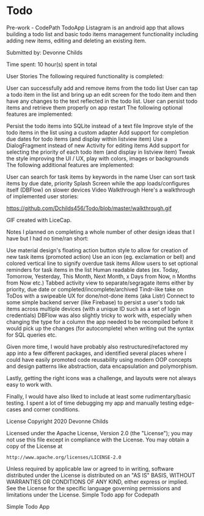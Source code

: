 # Todo
Pre-work - CodePath TodoApp
Listagram is an android app that allows building a todo list and basic todo items management functionality including adding new items, editing and deleting an existing item.

Submitted by: Devonne Childs 

Time spent: 10 hour(s) spent in total

User Stories
The following required functionality is completed:

 User can successfully add and remove items from the todo list
 User can tap a todo item in the list and bring up an edit screen for the todo item and then have any changes to the text reflected in the todo list.
 User can persist todo items and retrieve them properly on app restart
The following optional features are implemented:

 Persist the todo items into SQLite instead of a text file
 Improve style of the todo items in the list using a custom adapter
 Add support for completion due dates for todo items (and display within listview item)
 Use a DialogFragment instead of new Activity for editing items
 Add support for selecting the priority of each todo item (and display in listview item)
 Tweak the style improving the UI / UX, play with colors, images or backgrounds
The following additional features are implemented:

 User can search for task items by keywords in the name
 User can sort task items by due date, priority
 Splash Screen while the app loads/configures itself (DBFlow) on slower devices
Video Walkthrough
Here's a walkthrough of implemented user stories:

https://github.com/Dchilds456/Todo/blob/master/walkthrough.gif

GIF created with LiceCap.

Notes
I planned on completing a whole number of other design ideas that I have but I had no time/ran short:

Use material design's floating action button style to allow for creation of new task items (promoted action)
Use an icon (eg. exclamation or bell) and colored vertical line to signify overdue task items
Allow users to set optional reminders for task items in the list
Human readable dates (ex. Today, Tomorrow, Yesterday, This Month, Next Month, x Days from Now, n Months from Now etc.)
Tabbed activity view to separate/segragate items either by priority, due date or completed/incomplete/archived
Tindr-like take on ToDos with a swipeable UX for done/not-done items (aka Listr)
Connect to some simple backend server (like Firebase) to persist a user's todo tak items across multiple devices (with a unique ID such as a set of login credentials)
DBFlow was also slightly tricky to work with, especially when changing the type for a column the app needed to be recompiled before it would pick up the changes (for autocomplete) when writing out the syntax for SQL queries etc.

Given more time, I would have probably also restructured/refactored my app into a few different packages, and identified several places where I could have easily promoted code reusability using modern OOP concepts and design patterns like abstraction, data encapsulation and polymorphism.

Lastly, getting the right icons was a challenge, and layouts were not always easy to work with.

Finally, I would have also liked to include at least some rudimentary/basic testing. I spent a lot of time debugging my app and manually testing edge-cases and corner conditions.

License
Copyright 2020 Devonne Childs

Licensed under the Apache License, Version 2.0 (the "License");
you may not use this file except in compliance with the License.
You may obtain a copy of the License at

    http://www.apache.org/licenses/LICENSE-2.0

Unless required by applicable law or agreed to in writing, software
distributed under the License is distributed on an "AS IS" BASIS,
WITHOUT WARRANTIES OR CONDITIONS OF ANY KIND, either express or implied.
See the License for the specific language governing permissions and
limitations under the License.
Simple Todo app for Codepath

Simple Todo App
